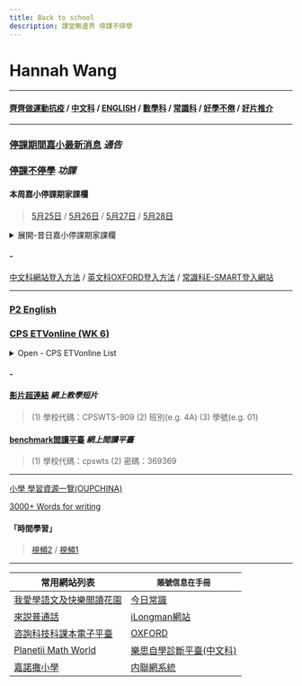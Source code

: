 ```yaml
---
title: Back to school
description: 課堂無邊界 停課不停學
---
```


# Hannah Wang

* * *

#### [齊齊做運動抗疫](https://sites.google.com/cpswts.edu.hk/homelearning/%E9%BD%8A%E9%BD%8A%E5%81%9A%E9%81%8B%E5%8B%95%E6%8A%97%E7%96%AB)  /  [中文科](https://sites.google.com/cpswts.edu.hk/homelearning/%E4%B8%AD%E6%96%87%E7%A7%91)  /  [ENGLISH](https://sites.google.com/cpswts.edu.hk/homelearning/english)  /  [數學科](https://sites.google.com/cpswts.edu.hk/homelearning/%E6%95%B8%E5%AD%B8%E7%A7%91)  /  [常識科](https://sites.google.com/cpswts.edu.hk/homelearning/%E5%B8%B8%E8%AD%98%E7%A7%91)  /  [好學不倦](https://sites.google.com/cpswts.edu.hk/homelearning/%E5%A5%BD%E5%AD%B8%E4%B8%8D%E5%80%A6)  /  [好片推介](https://sites.google.com/cpswts.edu.hk/homelearning/%E5%A5%BD%E7%89%87%E6%8E%A8%E4%BB%8B)

* * *

### [停課期間嘉小最新消息](https://sites.google.com/cpswts.edu.hk/homelearning/%E9%A6%96%E9%A0%81) ***通告***
### [停課不停學](https://sites.google.com/cpswts.edu.hk/homelearning/%E5%81%9C%E8%AA%B2%E4%B8%8D%E5%81%9C%E5%AD%B8) ***功課***
#### 本周嘉小停課期家課欄

> [5月25日](https://docs.google.com/document/d/1JBcp5_eXSUBa5jy_7i36jIxeTb1K79eVfXfucMda1so/edit) / [5月26日](https://docs.google.com/document/d/1F7NKLPh5pMkJmlCl3WMCHzNpGZ8tQ3FBbUPCwH8-w1Q/edit)  / [5月27日](https://docs.google.com/document/d/142zcJfwc_nIjshro3FKwdX7uWHeVnB5ucR_JsdPIgfc/edit)  / [5月28日](https://docs.google.com/document/d/1H_ydzXFVPqc4gOeigl2uplyovL4S-sVkHwzk6Bh49YY/edit) 






<details>
<summary>展開-昔日嘉小停課期家課欄</summary>
  
  > [5月18日](https://docs.google.com/document/d/15l5gMsyrroP4JOv0eRnPx1HlK2LQZN-PyGG8BmyaF3k/edit) / [5月19日](https://docs.google.com/document/d/13njRbTY4mC5_dEPqGxZL4YLpVWtqrM4hzs1srcmII_k/edit) / [5月20日](https://docs.google.com/document/d/1Cn7sU2FbiCDmQMPpwnwZcT7Iqe6K1DJCLJlhoQbnx6s/edit) / [5月21日](https://docs.google.com/document/d/11xbiG7kxOSofoc4TPwJQU0BuV1ODa3PbXBxPBkO8ylE/edit) / [5月22日](https://docs.google.com/document/d/1qpydnFJkTeqMjPUFyTYnJv3DA1AWA5f0yV68gYdMuIw/edit)
  
  > [5月11日](https://docs.google.com/document/d/1ZyBZBYOrvO3_IL73zTZD0Hw3SZKtQloGtPVSSCfb4M8/edit)  /   [5月12日](https://docs.google.com/document/d/1JIzIgD1pnIKWH5B3t1CPp0-oiSGqvLibZbwAVsE6peU/edit)  /   [5月13日](https://docs.google.com/document/d/1Fv0m7zqrXF8afhuU8_G60fFyfOEX9HLYX-WDltr-JD4/edit)  /   [5月14日](https://docs.google.com/document/d/1oOnBI9t5--BEA5iEq_Cev-z72AFA6QsSHK_Aj3PKpNY/edit)  /   [5月15日](https://docs.google.com/document/d/1_aIVfgkSm4fA5ReCdx8l78lSlIVCdOXKUZacUvGJy64/edit) 
  
  > [5月4日](https://docs.google.com/document/d/1HNTUN2wgMqzLGU0j29lzu6NUTqPGuHwSVTXjY2par-c/edit)  /   [5月5日](https://docs.google.com/document/d/1KzmoqSJaX9zOvDp2jRdQNZyFSoiBE96wO-s60rYd9ZM/edit)  /   [5月6日](https://docs.google.com/document/d/1R-nBkO9w0BYPIZCyTRFs8Vfr89bNg_mut00diiZCm1o/edit)   /  [5月7日](https://docs.google.com/document/d/1G_uqC5vzc8NQHEqL7sPTsvOL1-XstB3ra8e9A3XKoDc/edit)    /  [5月8日](https://docs.google.com/document/d/1jxsEOLO6BdSEu720SxE2ub-1zSG7Z84lWSK-AUr9OfY/edit)
  
  > [4月27日](https://docs.google.com/document/d/1hhJwiZjqoZDjQM69lV51LeV-S1TXInGSJZ9rXfV9rvA/edit)   /   [4月28日](https://docs.google.com/document/d/1u1UBdvMVg9gMhOkiOXhIDVD098fhUm5Lea7yHc-DULY/edit)   /   [4月29日](https://docs.google.com/document/d/1XCY0nivNoTJhSztBomQby7cCA4R5vgVr5051sA4Y9XA/edit)
  
  
> [4月20日](https://docs.google.com/document/d/1cKmepmqrsczyILmX9ra_IEv5FTeY8AtjmEtrKQXoGNg/edit)  /   [4月21日](https://docs.google.com/document/d/1f6IYD0UT4Ar6qguhk5lyfhnW5DTU6mez-WAw3V7110Q/edit)  /   [4月22日](https://docs.google.com/document/d/1Kq_OHjvyhop5uyeXABLx56Fhj1ZPxxnNAE26bmELgMc/edit)  /   [4月23日](https://docs.google.com/document/d/1GcmXV-6xxhERdJLlyK1msLOV0l9_rvMSHJezTwfo2AY/edit)  /   [4月24日](https://docs.google.com/document/d/10V0Tb99t1BYTsXOWrLaSj0TDNU4PBwMnD0ZhYTpXnLg/edit)

> [3月30日](https://docs.google.com/document/d/1uNH-zkgmZWlnmeTFkhhJ9HZOA2EmnYlTW4gGW4AcuvI/edit)  /  [3月31日](https://docs.google.com/document/d/19cpxOwknYxuBvVzrcCZzL5RNoiIW7wm5Hk91rbtC1-o)  /  [4月1日](https://docs.google.com/document/d/1-dlcatXJBIlRNO6lIYju7AjaZxtPZ_-bCPFkZULrj1A/edit)  /  [4月2日](https://docs.google.com/document/d/1xR80YvOFxpFk4aI3-Wr-TTmYHXjbEY9Z1PHsQAJklzw/edit)  /  [4月3日](https://docs.google.com/document/d/1jSFGyQj0PihZuVK3pSkfglyzF8JBKpLqPm8G4YmLBSg/edit)  /   [復活節健康快樂--家課欄](https://docs.google.com/document/d/1o_UDVnYg1FyF_srET_KM2ZZ9Rv4XEsWaBsUPr9zwzN4/edit)  /  [復活節假期同學家課攔Q&A](https://docs.google.com/document/d/1qD6etQploAecYDrj49hthZY_wkBse6upAqrwB_3QfA4/edit?usp=sharing)  /  [宗教科全校聖周活動](https://docs.google.com/document/d/1EpsoXnEM-Q3eK7k7P2kRptFJe_Abw4Zr28U-4BSJBC8/edit?usp=sharing)
  
> [3月23日](https://docs.google.com/document/d/1KxPIzDJIQl084-GBmXd6re7LIppmTrM6uC-H7Fj_Gsc/edit)    /  [3月24日](https://docs.google.com/document/d/1YnVHhgJBqIwE_ABumRcqf7ISHKVZtnKW4CrEfVscwm4/edit)   /  [3月25日](https://docs.google.com/document/d/13Evs1lJtq1b_FEmA3EYKDkdFxmKAgcxoN8vQFYTOerA/edit)   /  [3月26日](https://docs.google.com/document/d/1-oZXBIArqAnIIKqYhYI6Af5YNQ1JD0dnlSz2UE3MrrI/edit)   /  [3月27日](https://docs.google.com/document/d/1HiweiBuhjbhZWVfU_WSp-bf4FqzRHaoasAZj9tHQB9Y/edit)  

> [~~3月16日~~](https://docs.google.com/document/d/1dO33u4mnXRwJmM76gT63Jn7nv2GVw2qNAQAFzM8AJB4/edit)    /  [~~3月17日~~](https://docs.google.com/document/d/1mfZ42K74tpiE6EIr-WAOltU4EmaYKhJWtzb0pxAKukc/edit)   /  [~~3月18日~~](https://docs.google.com/document/d/1d-31hXVtNTvuDrCQ-J4LmXdW7IEDA35psnqnL7TjqNY/edit)   /  [~~3月19日~~](https://docs.google.com/document/d/1HipYygJSA5vkvBwceP5FU79q80uKxb51Hr0W1Iuihho/edit)   /  [~~3月20日~~](https://docs.google.com/document/d/10wn6VsXqDpQIg2GKTuYZTQ2TIAJxfWY74STu_DEpsLQ/edit)   

> [~~3月9日~~](https://docs.google.com/document/d/1t9vDCkhinW6k7fnI7P4tNKCPCSRuicnY5oT2TkihTr0/edit)  /  [~~3月10日~~](https://docs.google.com/document/d/12l-FCDTwd_rB6StqqxGjk6ecq2nm6_CfIsN2ISReUiw/edit)   /  [~~3月11日~~](https://docs.google.com/document/d/1_xONg46zFXALEUb_acP1sVbgabIMQSonEBEZmOLAQjA/edit)   /  [~~3月12日~~](https://docs.google.com/document/d/116BE-UlYWc_2yFSyN-Bocn4ty-OI06YMvR9FaiUadFE/edit)   /  [~~3月13日~~](https://docs.google.com/document/d/134gErAvFs_TBFW2nN81JuGtqfmoF8alyTs4OLWo8Yyw/edit) 

> [~~3月2日~~](https://docs.google.com/document/d/1jP13_ANN57f6Shh9sPdnktcJORiqpwb3SrqlPdLXk18/edit) / [~~3月3日~~](https://docs.google.com/document/d/1Bww7v4-beAfwCV7CbHmh18nIcXtsq8068VNmxRc_LZQ/edit) / [~~3月4日~~](https://docs.google.com/document/d/1iUmdHM7rFCU4EmriUOCaxixybwKycqzsXVzumQM1h7Y/edit) / [~~3月5日~~](https://docs.google.com/document/d/1WjQ-plc64w1LdkG65XjTLjgnE2vAzEeYWEQrZDrmx4o/edit) / [~~3月6日~~](https://docs.google.com/document/d/1jVHENaGvb0-R6JEIszVdaKvVaOMh169MPuZzJ8tH_TI/edit)

>[~~2月24日~~](https://docs.google.com/document/d/1ac2VGHaspVyp7sW__zeuFm168FgV9HGZ5uuY09stMVM/edit)  / [~~2月25日~~](https://docs.google.com/document/d/1i6NkfSIvCXwsd5P9voBMETdOi4AaxLwljhZq-oXMAFE/edit)  / [~~2月26日~~](https://docs.google.com/document/d/1NptGygHf7Aq-0E_ixlswafuKeietvTHCViRMI6iKS3o/edit)  / [~~2月27日~~](https://docs.google.com/document/d/1PHWC_ub-P5-eITGiOGIezoDH2Z27AxCDxskiyDWgtaQ/edit)  / [~~2月28日~~](https://docs.google.com/document/d/15aKuHnxYQB_1YRzejgiU5U1pvT3Gm3KHfENUgNEdWOU/edit) 

> [~~2月17日~~](https://docs.google.com/document/d/1BTKnwOxqic4A_JvjPXXY30iJieTYeQkgeysisMVRMTE/edit?usp=sharing) / [~~2月18日~~](https://docs.google.com/document/d/1Izu8sY_YQHPf6BwnDhMeNQeQ3QdAkamDxJlPEctij78/edit?usp=sharing) / [~~2月19日~~](https://docs.google.com/document/d/17BIASu2_HYgMq2ntyJVQJYLGtzZaD39W70OyiaavtXA/edit?usp=sharing) / [~~2月20日~~](https://docs.google.com/document/d/1F-pknhTR6FwhKK4VqRAVZnqTBV4l3XemYvRs7SYMXJY/edit) / [~~2月21日~~](https://docs.google.com/document/d/1cQc_hx56SAo_LhxzN9KzzedRMHhdFh62cz69urPeoF8/edit)

> [~~2月10日~~](https://docs.google.com/document/d/1L1Kd_DitbUIR2l60V-Q8wV6TRqix_84coNvVVCrU8z8/edit?usp=sharing) / [~~2月11日~~](https://docs.google.com/document/d/1niyi1gIt64Ns-ovFH-9_WBlIFVqlrwvH32iEXAcfL-I/edit?usp=sharing) / [~~2月12日~~](https://docs.google.com/document/d/11sR4jWfYxqHHHAOWgFWWN3mCDP-5Mav18nbXEZmd5yU/edit?usp=sharing) / [~~2月13日~~](https://docs.google.com/document/d/1dW60EVpp-F9gT9L8KPVIB3QSYnW5GaMCTcqXtAEpRsw/edit?usp=sharing) / [~~2月14日~~](https://docs.google.com/document/d/1TMQIG40iqOv8hyh_0HRo0btTBKZUzLOPQMDwPOQEpBs/edit?usp=sharing) 

> [~~2月5日~~](https://drive.google.com/file/d/1fiabHgZohiH9Ai81_X__N-e_CFspgnkv/view?usp=sharing) / [~~2月6日~~](https://docs.google.com/document/d/15zGgxOFLKlhomiRpWLhZBUyyxmJt7X-bVgV0WVO0Yj8/edit?usp=sharing) / [~~2月7日~~](https://docs.google.com/document/d/1PrIja3LwLjvLAyn2KN1SiigKdLWWVB0n6ew77BoUnYE/edit?usp=sharing) 

</details>

#### -

[中文科網站登入方法](https://drive.google.com/file/d/1cl-efs7zY74G60bDK9wmsLHfnBD73WuY/view?usp=sharing) / [英文科OXFORD登入方法](https://drive.google.com/file/d/1elgShm44lu-JsIX3hEN532ZS04mnsJRQ/view?usp=sharing) / [常識科E-SMART登入網站](https://www.google.com/url?q=https%3A%2F%2Febookweb.ephhk.com%2Flogin.php&sa=D&sntz=1&usg=AFQjCNHGDR_VJ3ghFq0Otx65SoR_eCgvQA)

* * *

### [P2 English ](https://sites.google.com/view/p2english-1920/home)

### [CPS ETVonline (WK 6)](https://sites.google.com/cpswts.edu.hk/homelearning/cps-etvonlinewk-6) 

<details>
<summary>Open - CPS ETVonline List</summary>
  
#### [CPS ETVonline (WK 5)](https://sites.google.com/cpswts.edu.hk/homelearning/cps-etvonlinewk-5) 
#### [CPS ETVonline (WK 4)](https://sites.google.com/cpswts.edu.hk/homelearning/cps-etvonlinewk-4) 
#### [CPS ETVonline (WK 3)](https://sites.google.com/cpswts.edu.hk/homelearning/cps-etvonlinewk-3) 
#### [CPS ETVonline (WK 2)](https://sites.google.com/cpswts.edu.hk/homelearning/cps-etvonlinewk-2)
#### [CPS ETVonline (WK 1)](https://sites.google.com/cpswts.edu.hk/homelearning/cps-etvonlinewk-1)

</details>

#### -

#### [影片超連結](https://hk.cherrypickslearning.com/student/login) ***網上教學短片***
> (1) 學校代碼：CPSWTS-909 
> (2) 班別(e.g. 4A) 
> (3) 學號(e.g. 01)

#### [benchmark閲讀平臺](https://hkebk.benchmarkuniverse.com/) ***網上閲讀平臺***
> (1) 學校代碼：cpswts 
> (2) 密碼：369369


* * *

[小學 學習資源一覽(OUPCHINA)](https://www.oupchina.com.hk/zh/self-learning-for-parents#pri)

[3000+ Words for writing](http://3000wfw.pearson.com.hk/index.php?section=1)

#### 「時間學習」
> [視頻2](https://www.hkedcity.net/etv/resource/150038088) /  [視頻1](https://www.hkedcity.net/etv/resource/1219972369)


* * *

| 常用網站列表 | `賬號信息在手冊`                   |
| ------------- | ------------------------------ |
| [我愛學語文及快樂閲讀花園](http://ephchinese.ephhk.com)      |  [今日常識](http://ephgs.ephhk.com/student)       |
| [來説普通話](http://ephpth.ephhk.com/student)   | [iLongman網站](http://prd1.pearson.com.hk)    |
| [咨詢科技科課本電子平臺](http://www.drpcfamily.com.hk) | [OXFORD](http://www.oupchina.com.hk) |
| [Planetii Math World](http://www.planetii.com) | [樂思自學診斷平臺(中文科)](http://4d.pan-lloyds.com) |
| [嘉諾撒小學](http://www.cpswts.edu.hk/)  | [内聯網系統](http://www.cpswts.edu.hk/it-school/)  |



